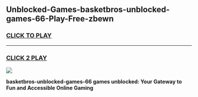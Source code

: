 
## Unblocked-Games-basketbros-unblocked-games-66-Play-Free-zbewn
<h3>
<a href="https://premium76.site?title=basketbros-unblocked-games-66&ref=21A">CLICK TO PLAY</a></h3>
<hr>

<h3>
<a href="https://premium76.site?title=basketbros-unblocked-games-66&ref=21A">CLICK 2 PLAY</a>
  
</h3>

<a href="https://premium76.site?title=basketbros-unblocked-games-66&ref=21A"><img src="https://clearcache.store/games.png"></a>


**basketbros-unblocked-games-66 games unblocked: Your Gateway to Fun and Accessible Online Gaming**
